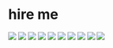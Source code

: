 # hire me

<img src="https://raw.githubusercontent.com/Omk4r-san/hire_me/main/screenshot/ss9.jpg">
<img src="https://raw.githubusercontent.com/Omk4r-san/hire_me/main/screenshot/ss7.jpg">
<img src="https://raw.githubusercontent.com/Omk4r-san/hire_me/main/screenshot/ss1.jpg">
<img src="https://raw.githubusercontent.com/Omk4r-san/hire_me/main/screenshot/ss2.jpg">
<img src="https://raw.githubusercontent.com/Omk4r-san/hire_me/main/screenshot/ss3.jpg">
<img src="https://raw.githubusercontent.com/Omk4r-san/hire_me/main/screenshot/ss4.jpg">
<img src="https://raw.githubusercontent.com/Omk4r-san/hire_me/main/screenshot/ss5.jpg">
<img src="https://raw.githubusercontent.com/Omk4r-san/hire_me/main/screenshot/ss6.jpg">
<img src="https://raw.githubusercontent.com/Omk4r-san/hire_me/main/screenshot/ss8.jpg">
<img src="https://raw.githubusercontent.com/Omk4r-san/hire_me/main/screenshot/ss10.jpg">

